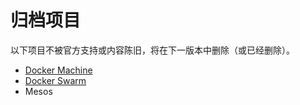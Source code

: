 # 归档项目

以下项目不被官方支持或内容陈旧，将在下一版本中删除（或已经删除）。

* [Docker Machine](https://github.com/yeasy/docker_practice/tree/ca29ab51b121f43563f5d6659dedbda5cb6f048d/machine)
* [Docker Swarm](https://github.com/yeasy/docker_practice/tree/ca29ab51b121f43563f5d6659dedbda5cb6f048d/swarm)
* Mesos
